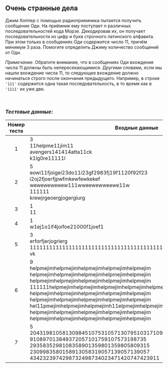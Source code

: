 ## Очень странные дела

Джим Хоппер с помощью радиоприемника пытается получить сообщение Оди. На приёмник ему поступает n различных последовательностей кода Морзе. Декодировав их, он получает последовательности из цифр и букв строчного латинского алфавита. При этом только в сообщениях Оди содержится число 11, причём минимум 3 раза. Помогите определить Джиму количество сообщений от Оди.

*Примечание*. Обратите внимание, что в сообщениях Оди вхождения числа 11 должны быть непересекающимися. Другими словами, если мы нашли вхождение числа 11, то следующее вхождение должно начинаться строго после окончания предыдущего. Например, в строке <code>'111'</code> содержится одна такая последовательность, в то время как в <code>'1111'</code> их уже две.

<br>

### *Тестовые данные:*

| Номер теста | Входные данные                                                                                                                                                                                                                                                                                                                                                                                                                                                         | Выходные данные |
|:-----------:|------------------------------------------------------------------------------------------------------------------------------------------------------------------------------------------------------------------------------------------------------------------------------------------------------------------------------------------------------------------------------------------------------------------------------------------------------------------------|-----------------|
|      1      | 3<br>11helpme11jim11<br>avengers141414atta11ck<br>k1lg0re11111l                                                                                                                                                                                                                                                                                                                                                                                                        | 1               |
|      2      | 5<br>eowi11fjoigei23do11i23gf2983fj19f1120f92f23<br>i2oj2fjoerfjpwfmkewfewkekef<br>wewewewewew111wweewewweewe11w<br>111111<br>krewjrgeoergjogergiurg                                                                                                                                                                                                                                                                                                                   | 2               |
|      3      | 1<br>11                                                                                                                                                                                                                                                                                                                                                                                                                                                                | 0               |
|      4      | 1<br>w1ej1o1if4joifoe21000f1joef1                                                                                                                                                                                                                                                                                                                                                                                                                                      | 0               |
|      5      | 3<br>erforfjerjogrierg<br>111111111111111111111111111111111111111111111111111111111111111111<br>vk                                                                                                                                                                                                                                                                                                                                                                     | 1               |
|      6      | 9<br>helpmejimhelpmejimhelpmejimhelpmejimhelpmejim<br>helpmejimhelpmejimhelpmejimhelpmejimhelpmejim<br>helpmejimhelpmejimhelpmejimhelpmejimhelpmejim<br>111111helpmejimhelpmejimhelpmejimhelpmejimhelpmejim<br>helpmejimhelpmejimhelpmejimhelpmejimhelpmejim<br>helpmejimhelpmejimhelpmejimhelpmejimhelpmejim<br>hel11pmejimhelpmejimhelpmejimh11elpmejimhelpmejim11<br>helpmejimhelpmejimhelpmejimhelpmejimhelpmejim<br>helpmejimhelpmejimhelpmejimhelpmejimhelpmejim | 2               |
|      7      | 5<br>2043198105813098451075310571307951031710925<br>910897013849372057101759107573198735<br>2935835298108358901359801359805809315<br>2309983580158913058319057139057139057<br>4342323974298732498734023471420747423911                                                                                                                                                                                                                                                 | 0               |

